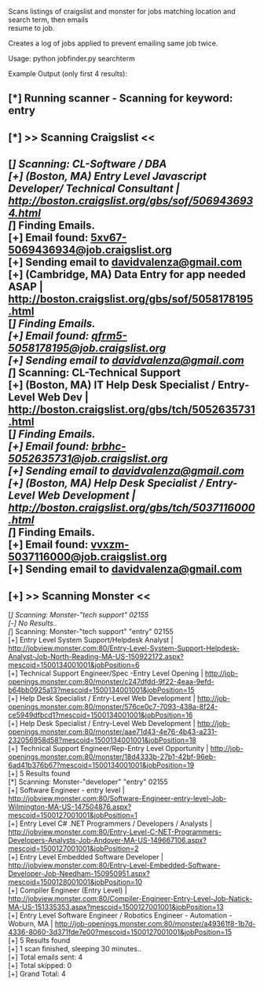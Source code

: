   
Scans listings of craigslist and monster for jobs matching location and search term, then emails  
resume to job.  
  
Creates a log of jobs applied to prevent emailing same job twice.  
  
Usage: python jobfinder.py searchterm  
  
Example Output (only first 4 results):  
  
[*] Running scanner - Scanning for keyword: entry  
-----------------------------  
[*] >> Scanning Craigslist <<  
-----------------------------  
[*] Scanning: CL-Software / DBA  
[+]  (Boston, MA) Entry Level Javascript Developer/ Technical Consultant | http://boston.craigslist.org/gbs/sof/5069436934.html  
[*] Finding Emails.  
[+] Email found: 5xv67-5069436934@job.craigslist.org  
[+] Sending email to davidvalenza@gmail.com  
[+]  (Cambridge, MA) Data Entry for app needed ASAP | http://boston.craigslist.org/gbs/sof/5058178195.html  
[*] Finding Emails.  
[+] Email found: qfrm5-5058178195@job.craigslist.org  
[+] Sending email to davidvalenza@gmail.com  
[*] Scanning: CL-Technical Support  
[+]  (Boston, MA) IT Help Desk Specialist / Entry-Level Web Dev | http://boston.craigslist.org/gbs/tch/5052635731.html  
[*] Finding Emails.  
[+] Email found: brbhc-5052635731@job.craigslist.org  
[+] Sending email to davidvalenza@gmail.com  
[+]  (Boston, MA) Help Desk Specialist / Entry-Level Web Development | http://boston.craigslist.org/gbs/tch/5037116000.html  
[*] Finding Emails.  
[+] Email found: vvxzm-5037116000@job.craigslist.org  
[+] Sending email to davidvalenza@gmail.com  
---------------------------  
[+] >> Scanning Monster <<  
---------------------------  
[*] Scanning: Monster-"tech support" 02155  
[-] No Results..  
[*] Scanning: Monster-"tech support" "entry" 02155  
[+] Entry Level System Support/Helpdesk Analyst | http://jobview.monster.com:80/Entry-Level-System-Support-Helpdesk-Analyst-Job-North-Reading-MA-US-150922172.aspx?mescoid=1500134001001&jobPosition=6  
[+] Technical Support Engineer/Spec -Entry Level Opening | http://job-openings.monster.com:80/monster/c247dfdd-9f22-4eaa-9efd-b64bb0925a13?mescoid=1500134001001&jobPosition=15  
[+] Help Desk Specialist / Entry-Level Web Development | http://job-openings.monster.com:80/monster/576ce0c7-7093-438a-8f24-ce5949dfbcd1?mescoid=1500134001001&jobPosition=16  
[+] Help Desk Specialist / Entry-Level Web Development | http://job-openings.monster.com:80/monster/aae71d43-4e76-4b43-a231-232056958d58?mescoid=1500134001001&jobPosition=18  
[+] Technical Support Engineer/Rep-Entry Level Opportunity | http://job-openings.monster.com:80/monster/18d4333b-27b1-42bf-96eb-6ad41b376b67?mescoid=1500134001001&jobPosition=19  
[+] 5 Results found  
[*] Scanning: Monster-"developer" "entry" 02155  
[+] Software Engineer - entry level | http://jobview.monster.com:80/Software-Engineer-entry-level-Job-Wilmington-MA-US-147504876.aspx?mescoid=1500127001001&jobPosition=1  
[+] Entry Level C# .NET Programmers / Developers / Analysts | http://jobview.monster.com:80/Entry-Level-C-NET-Programmers-Developers-Analysts-Job-Andover-MA-US-149667106.aspx?mescoid=1500127001001&jobPosition=2  
[+] Entry Level Embedded Software Developer | http://jobview.monster.com:80/Entry-Level-Embedded-Software-Developer-Job-Needham-150950951.aspx?mescoid=1500128001001&jobPosition=10  
[+] Compiler Engineer (Entry Level) | http://jobview.monster.com:80/Compiler-Engineer-Entry-Level-Job-Natick-MA-US-151335353.aspx?mescoid=1500127001001&jobPosition=13  
[+] Entry Level Software Engineer / Robotics Engineer - Automation - Woburn, MA | http://job-openings.monster.com:80/monster/a49361f8-1b7d-4336-8060-3d371fde7e00?mescoid=1500127001001&jobPosition=15  
[+] 5 Results found  
[+] 1 scan finished, sleeping 30 minutes..  
[+] Total emails sent: 4  
[+] Total skipped: 0  
[+] Grand Total: 4  
  
  
